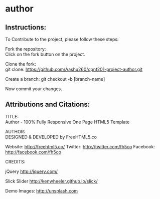 # author

## Instructions:

To Contribute to the project, please follow these steps:

Fork the repository:  
Click on the fork button on the project.

Clone the fork:  
git clone: https://github.com/Aashu260/cpnt201-project-author.git

Create a branch:
git checkout -b [branch-name]

Now commit your changes.

## Attributions and Citations:

TITLE:  
Author - 100% Fully Responsive One Page HTML5 Template

AUTHOR:  
DESIGNED & DEVELOPED by FreeHTML5.co

Website: http://freehtml5.co/
Twitter: http://twitter.com/fh5co
Facebook: http://facebook.com/fh5co

CREDITS:

jQuery
http://jquery.com/

Slick Slider
http://kenwheeler.github.io/slick/

Demo Images:
http://unsplash.com
